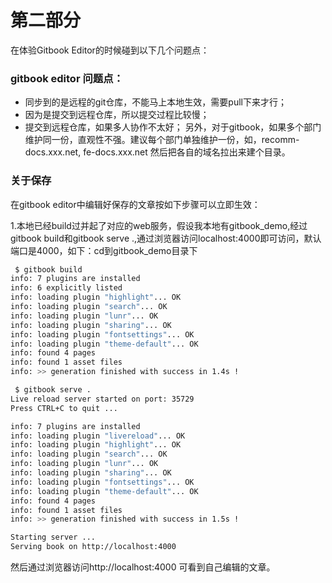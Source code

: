 # 第二部分

在体验Gitbook Editor的时候碰到以下几个问题点：

### gitbook editor 问题点：

* 同步到的是远程的git仓库，不能马上本地生效，需要pull下来才行；
* 因为是提交到远程仓库，所以提交过程比较慢；
* 提交到远程仓库，如果多人协作不太好； 另外，对于gitbook，如果多个部门维护同一份，直观性不强。建议每个部门单独维护一份，如，recomm-docs.xxx.net, fe-docs.xxx.net 然后把各自的域名拉出来建个目录。 

### 关于保存

在gitbook editor中编辑好保存的文章按如下步骤可以立即生效：

1.本地已经build过并起了对应的web服务，假设我本地有gitbook_demo,经过gitbook build和gitbook serve .,通过浏览器访问localhost:4000即可访问，默认端口是4000，如下：cd到gitbook_demo目录下

```bash
 $ gitbook build 
info: 7 plugins are installed
info: 6 explicitly listed
info: loading plugin "highlight"... OK
info: loading plugin "search"... OK
info: loading plugin "lunr"... OK
info: loading plugin "sharing"... OK
info: loading plugin "fontsettings"... OK
info: loading plugin "theme-default"... OK
info: found 4 pages
info: found 1 asset files
info: >> generation finished with success in 1.4s !
```

```bash
 $ gitbook serve . 
Live reload server started on port: 35729
Press CTRL+C to quit ...

info: 7 plugins are installed
info: loading plugin "livereload"... OK
info: loading plugin "highlight"... OK
info: loading plugin "search"... OK
info: loading plugin "lunr"... OK
info: loading plugin "sharing"... OK
info: loading plugin "fontsettings"... OK
info: loading plugin "theme-default"... OK
info: found 4 pages
info: found 1 asset files
info: >> generation finished with success in 1.5s !

Starting server ...
Serving book on http://localhost:4000
```
然后通过浏览器访问http://localhost:4000 可看到自己编辑的文章。

